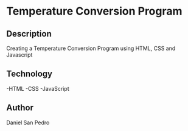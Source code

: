 # Temperature Conversion Program

## Description

Creating a Temperature Conversion Program using HTML, CSS and Javascript

## Technology

-HTML
-CSS
-JavaScript

## Author

Daniel San Pedro
